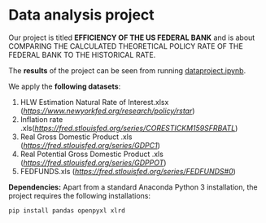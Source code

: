 # Data analysis project

Our project is titled **EFFICIENCY OF THE US FEDERAL BANK** and is about COMPARING THE CALCULATED THEORETICAL POLICY RATE OF THE FEDERAL BANK TO THE HISTORICAL RATE.

The **results** of the project can be seen from running [dataproject.ipynb](dataproject.ipynb).

We apply the **following datasets**:

1. HLW Estimation Natural Rate of Interest.xlsx (*https://www.newyorkfed.org/research/policy/rstar*) 
2. Inflation rate .xls(*https://fred.stlouisfed.org/series/CORESTICKM159SFRBATL*)
3. Real Gross Domestic Product .xls (*https://fred.stlouisfed.org/series/GDPC1*)
4. Real Potential Gross Domestic Product .xls (*https://fred.stlouisfed.org/series/GDPPOT*)
5. FEDFUNDS.xls (*https://fred.stlouisfed.org/series/FEDFUNDS#0*)


**Dependencies:** Apart from a standard Anaconda Python 3 installation, the project requires the following installations:

``pip install pandas openpyxl xlrd``

